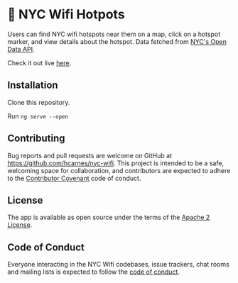 # 📶 NYC Wifi Hotpots 

Users can find NYC wifi hotspots near them on a map, click on a hotspot marker, and view details about the hotspot. Data fetched from [NYC's Open Data API](https://data.cityofnewyork.us/Social-Services/NYC-Wi-Fi-Hotspot-Locations/a9we-mtpn).

Check it out live [here](https://nyc-wifi-b7d0e.firebaseapp.com/).

## Installation
Clone this repository.

Run `ng serve --open`

## Contributing

Bug reports and pull requests are welcome on GitHub at https://github.com/hcarnes/nyc-wifi. This project is intended to be a safe, welcoming space for collaboration, and contributors are expected to adhere to the [Contributor Covenant](http://contributor-covenant.org) code of conduct.

## License

The app is available as open source under the terms of the [Apache 2 License](https://opensource.org/licenses/Apache-2.0).

## Code of Conduct

Everyone interacting in the NYC Wifi codebases, issue trackers, chat rooms and mailing lists is expected to follow the [code of conduct](https://github.com/[USERNAME]/nyc-wifi/blob/master/CODE_OF_CONDUCT.md).
